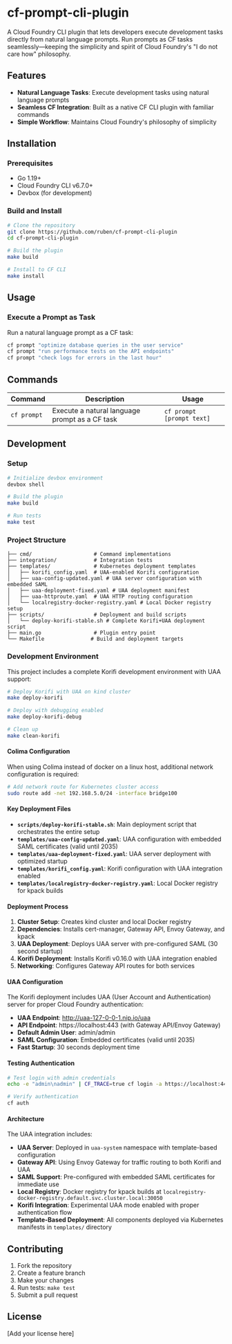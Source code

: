 # cf-prompt-cli-plugin

A Cloud Foundry CLI plugin that lets developers execute development tasks directly from natural language prompts. 
Run prompts as CF tasks seamlessly—keeping the simplicity and spirit of Cloud Foundry's "I do not care how" philosophy.

## Features

- **Natural Language Tasks**: Execute development tasks using natural language prompts
- **Seamless CF Integration**: Built as a native CF CLI plugin with familiar commands
- **Simple Workflow**: Maintains Cloud Foundry's philosophy of simplicity

## Installation

### Prerequisites

- Go 1.19+ 
- Cloud Foundry CLI v6.7.0+
- Devbox (for development)

### Build and Install

```bash
# Clone the repository
git clone https://github.com/ruben/cf-prompt-cli-plugin
cd cf-prompt-cli-plugin

# Build the plugin
make build

# Install to CF CLI
make install
```



## Usage

### Execute a Prompt as Task

Run a natural language prompt as a CF task:

```bash
cf prompt "optimize database queries in the user service"
cf prompt "run performance tests on the API endpoints"
cf prompt "check logs for errors in the last hour"
```

## Commands

| Command | Description | Usage |
|---------|-------------|-------|
| `cf prompt` | Execute a natural language prompt as a CF task | `cf prompt [prompt text]` |

## Development

### Setup

```bash
# Initialize devbox environment
devbox shell

# Build the plugin
make build

# Run tests
make test
```

### Project Structure

```
├── cmd/                    # Command implementations
├── integration/            # Integration tests
├── templates/              # Kubernetes deployment templates
│   ├── korifi_config.yaml  # UAA-enabled Korifi configuration
│   ├── uaa-config-updated.yaml # UAA server configuration with embedded SAML
│   ├── uaa-deployment-fixed.yaml # UAA deployment manifest
│   ├── uaa-httproute.yaml  # UAA HTTP routing configuration
│   └── localregistry-docker-registry.yaml # Local Docker registry setup
├── scripts/                # Deployment and build scripts
│   └── deploy-korifi-stable.sh # Complete Korifi+UAA deployment script
├── main.go                 # Plugin entry point
└── Makefile               # Build and deployment targets
```

### Development Environment

This project includes a complete Korifi development environment with UAA support:

```bash
# Deploy Korifi with UAA on kind cluster
make deploy-korifi

# Deploy with debugging enabled
make deploy-korifi-debug

# Clean up
make clean-korifi
```

#### Colima Configuration

When using Colima instead of docker on a linux host, additional network configuration is required:

```bash
# Add network route for Kubernetes cluster access
sudo route add -net 192.168.5.0/24 -interface bridge100
```

#### Key Deployment Files

- **`scripts/deploy-korifi-stable.sh`**: Main deployment script that orchestrates the entire setup
- **`templates/uaa-config-updated.yaml`**: UAA configuration with embedded SAML certificates (valid until 2035)
- **`templates/uaa-deployment-fixed.yaml`**: UAA server deployment with optimized startup
- **`templates/korifi_config.yaml`**: Korifi configuration with UAA integration enabled
- **`templates/localregistry-docker-registry.yaml`**: Local Docker registry for kpack builds

#### Deployment Process

1. **Cluster Setup**: Creates kind cluster and local Docker registry
2. **Dependencies**: Installs cert-manager, Gateway API, Envoy Gateway, and kpack
3. **UAA Deployment**: Deploys UAA server with pre-configured SAML (30 second startup)
4. **Korifi Deployment**: Installs Korifi v0.16.0 with UAA integration enabled
5. **Networking**: Configures Gateway API routes for both services

#### UAA Configuration

The Korifi deployment includes UAA (User Account and Authentication) server for proper Cloud Foundry authentication:

- **UAA Endpoint**: http://uaa-127-0-0-1.nip.io/uaa
- **API Endpoint**: https://localhost:443 (with Gateway API/Envoy Gateway)
- **Default Admin User**: admin/admin
- **SAML Configuration**: Embedded certificates (valid until 2035)
- **Fast Startup**: 30 seconds deployment time

#### Testing Authentication

```bash
# Test login with admin credentials
echo -e "admin\nadmin" | CF_TRACE=true cf login -a https://localhost:443

# Verify authentication
cf auth
```

#### Architecture

The UAA integration includes:
- **UAA Server**: Deployed in `uaa-system` namespace with template-based configuration
- **Gateway API**: Using Envoy Gateway for traffic routing to both Korifi and UAA
- **SAML Support**: Pre-configured with embedded SAML certificates for immediate use
- **Local Registry**: Docker registry for kpack builds at `localregistry-docker-registry.default.svc.cluster.local:30050`
- **Korifi Integration**: Experimental UAA mode enabled with proper authentication flow
- **Template-Based Deployment**: All components deployed via Kubernetes manifests in `templates/` directory

## Contributing

1. Fork the repository
2. Create a feature branch
3. Make your changes
4. Run tests: `make test`
5. Submit a pull request

## License

[Add your license here]